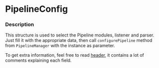 # PipelineConfig

### Description

This structure is used to select the Pipeline modules, listener and parser.
Just fill it with the appropriate data, then call `configurePipeline` method from `PipelineManager` with the instance as
parameter.

To get extra information, feel free to read [header](../../../include/types/PipelineConfig.hpp), it contains a lot of
comments explaining each field.

